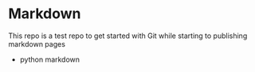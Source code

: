 # Markdown
This repo is a test repo to get started with Git while starting to publishing markdown pages
- python markdown
